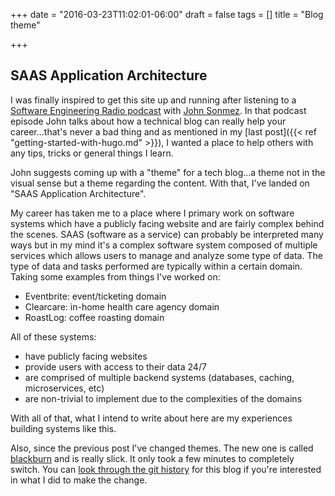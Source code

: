 +++
date = "2016-03-23T11:02:01-06:00"
draft = false
tags = []
title = "Blog theme"

+++

## SAAS Application Architecture

I was finally inspired to get this site up and running after listening to a [Software Engineering
Radio podcast](http://www.se-radio.net/2015/12/se-radio-episode-245-john-sonmez-on-marketing-yourself-and-managing-your-career/)
with [John Sonmez](http://simpleprogrammer.com/). In that podcast episode John talks about how a
technical blog can really help your career...that's never a bad thing and as mentioned in my 
[last post]({{< ref "getting-started-with-hugo.md" >}}), I wanted a place to help others with any
tips, tricks or general things I learn.

John suggests coming up with a "theme" for a tech blog...a theme not in the visual sense but a
theme regarding the content. With that, I've landed on "SAAS Application Architecture".

My career has taken me to a place where I primary work on software systems which have a publicly
facing website and are fairly complex behind the scenes. SAAS (software as a service) can probably
be interpreted many ways but in my mind it's a complex software system composed of multiple
services which allows users to manage and analyze some type of data. The type of data and tasks
performed are typically within a certain domain. Taking some examples from things I've worked on:

- Eventbrite: event/ticketing domain
- Clearcare: in-home health care agency domain
- RoastLog: coffee roasting domain

All of these systems:

- have publicly facing websites
- provide users with access to their data 24/7
- are comprised of multiple backend systems (databases, caching, microservices, etc)
- are non-trivial to implement due to the complexities of the domains

With all of that, what I intend to write about here are my experiences building systems like this.

Also, since the previous post I've changed themes. The new one is called
[blackburn](http://themes.gohugo.io/blackburn/) and is really slick. It only took a few minutes to
completely switch. You can [look through the git history](https://github.com/brianz/blog) for this
blog if you're interested in what I did to make the change.
